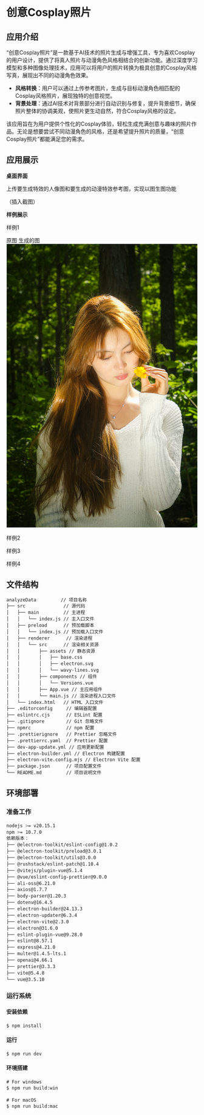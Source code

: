 # 创意Cosplay照片

## 应用介绍

“创意Cosplay照片”是一款基于AI技术的照片生成与增强工具，专为喜欢Cosplay的用户设计，提供了将真人照片与动漫角色风格相结合的创新功能。通过深度学习模型和多种图像处理技术，应用可以将用户的照片转换为极具创意的Cosplay风格写真，展现出不同的动漫角色效果。

- **风格转换**：用户可以通过上传参考图片，生成与目标动漫角色相匹配的Cosplay风格照片，展现独特的创意视觉。
- **背景处理**：通过AI技术对背景部分进行自动识别与修复，提升背景细节，确保照片整体的协调美观，使照片更生动自然，符合Cosplay风格的设定。

该应用旨在为用户提供个性化的Cosplay体验，轻松生成充满创意与趣味的照片作品。无论是想要尝试不同动漫角色的风格，还是希望提升照片的质量，“创意Cosplay照片”都能满足您的需求。

## 应用展示

  **桌面界面**

上传要生成特效的人像图和要生成的动漫特效参考图，实现以图生图功能

（插入截图）

**样例展示**

样例1

原图 生成的图
![3b3dfa81e5a83fa19a519f448f7ea94](picture/3b3dfa81e5a83fa19a519f448f7ea94.png)


样例2



样例3



样例4



 

## 文件结构

```bash
analyzeData         // 项目名称
├── src              // 源代码
│   ├── main         // 主进程
│   │   └── index.js // 主入口文件
│   ├── preload      // 预加载脚本
│   │   └── index.js // 预加载入口文件
│   ├── renderer      // 渲染进程
│   │   └── src      // 渲染相关资源
│   │       ├── assets // 静态资源
│   │       │   ├── base.css
│   │       │   ├── electron.svg
│   │       │   └── wavy-lines.svg
│   │       ├── components // 组件
│   │       │   └── Versions.vue
│   │       ├── App.vue // 主应用组件
│   │       └── main.js // 渲染进程入口文件
│   └── index.html   // HTML 入口文件
├── .editorconfig     // 编辑器配置
├── eslintrc.cjs      // ESLint 配置
├── .gitignore        // Git 忽略文件
├── npmrc             // npm 配置
├── .prettierignore   // Prettier 忽略文件
├── .prettierrc.yaml  // Prettier 配置
├── dev-app-update.yml // 应用更新配置
├── electron-builder.yml // Electron 构建配置
├── electron-vite.config.mjs // Electron Vite 配置
├── package.json      // 项目配置文件
└── README.md         // 项目说明文件

```

## 环境部署

### 准备工作

```bash
nodejs >= v20.15.1
npm >= 10.7.0
依赖版本：
├── @electron-toolkit/eslint-config@1.0.2
├── @electron-toolkit/preload@3.0.1
├── @electron-toolkit/utils@3.0.0
├── @rushstack/eslint-patch@1.10.4
├── @vitejs/plugin-vue@5.1.4
├── @vue/eslint-config-prettier@9.0.0
├── ali-oss@6.21.0
├── axios@1.7.7
├── body-parser@1.20.3
├── dotenv@16.4.5
├── electron-builder@24.13.3
├── electron-updater@6.3.4
├── electron-vite@2.3.0
├── electron@31.6.0
├── eslint-plugin-vue@9.28.0
├── eslint@8.57.1
├── express@4.21.0
├── multer@1.4.5-lts.1
├── openai@4.66.1
├── prettier@3.3.3
├── vite@5.4.8
└── vue@3.5.10
```

### 运行系统

#### 安装依赖

```
$ npm install
```

#### 运行

```
$ npm run dev
```

#### 环境搭建

```
# For windows
$ npm run build:win

# For macOS
$ npm run build:mac
```
